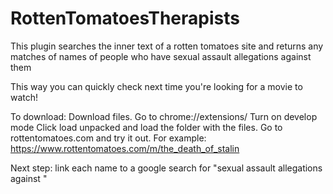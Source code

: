 # RottenTomatoesTherapists


This plugin searches the inner text of a rotten tomatoes site and returns any matches of
names of people who have sexual assault allegations against them

This way you can quickly check next time you're looking for a movie to watch!

To download:
Download files.
Go to chrome://extensions/
Turn on develop mode
Click load unpacked and load the folder with the files.
Go to rottentomatoes.com and try it out.
For example:
https://www.rottentomatoes.com/m/the_death_of_stalin



Next step:
link each name to a google search for "sexual assault allegations against <NAME>"
